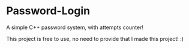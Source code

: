 # Password-Login
A simple C++ password system, with attempts counter!

This project is free to use, no need to provide that I made this project! :)
